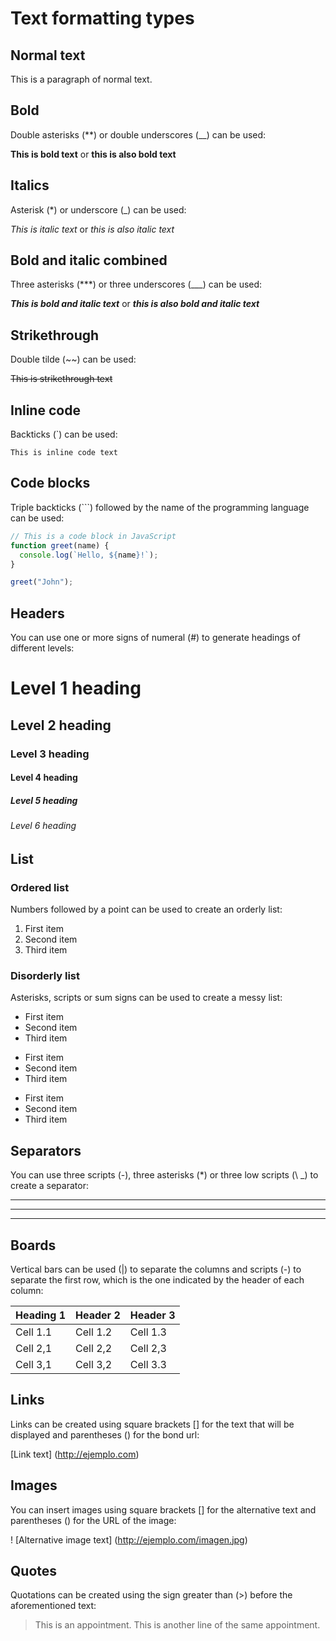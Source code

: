 # Text formatting types

## Normal text

This is a paragraph of normal text.

## Bold

Double asterisks (\*\*) or double underscores (\_\_) can be used:

**This is bold text** or **this is also bold text**

## Italics

Asterisk (\*) or underscore (\_) can be used:

_This is italic text_ or _this is also italic text_

## Bold and italic combined

Three asterisks (\*\*\*) or three underscores (\_\_\_) can be used:

**_This is bold and italic text_** or **_this is also bold and italic text_**

## Strikethrough

Double tilde (~~) can be used:

~~This is strikethrough text~~

## Inline code

Backticks (`) can be used:

`This is inline code text`

## Code blocks

Triple backticks (\`\`\`) followed by the name of the programming language can be used:

```javascript
// This is a code block in JavaScript
function greet(name) {
  console.log(`Hello, ${name}!`);
}

greet("John");
```

## Headers

You can use one or more signs of numeral (#) to generate headings of different levels:

# Level 1 heading

## Level 2 heading

### Level 3 heading

#### Level 4 heading

##### Level 5 heading

###### Level 6 heading

## List

### Ordered list

Numbers followed by a point can be used to create an orderly list:

1. First item
2. Second item
3. Third item

### Disorderly list

Asterisks, scripts or sum signs can be used to create a messy list:

- First item
- Second item
- Third item

* First item
* Second item
* Third item

- First item
- Second item
- Third item

## Separators

You can use three scripts (-), three asterisks (\*) or three low scripts (\ \_) to create a separator:

---

---

---

## Boards

Vertical bars can be used (|) to separate the columns and scripts (-) to separate the first row, which is the one indicated by the header of each column:

| Heading 1 | Header 2 | Header 3 |
| --------- | -------- | -------- |
| Cell 1.1  | Cell 1.2 | Cell 1.3 |
| Cell 2,1  | Cell 2,2 | Cell 2,3 |
| Cell 3,1  | Cell 3,2 | Cell 3.3 |

## Links

Links can be created using square brackets [] for the text that will be displayed and parentheses () for the bond url:

[Link text] (http://ejemplo.com)

## Images

You can insert images using square brackets [] for the alternative text and parentheses () for the URL of the image:

! [Alternative image text] (http://ejemplo.com/imagen.jpg)

## Quotes

Quotations can be created using the sign greater than (>) before the aforementioned text:

> This is an appointment.
> This is another line of the same appointment.
